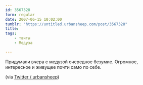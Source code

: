 ```yaml
---
id: 3567328
form: regular
date: 2007-06-15 10:02:00
tumblr: "https://untitled.urbansheep.com/post/3567328"
title:
tags:
    - твиты
    - Медуза

---
```


<p>Придумали вчера с медузой очередное безумие. Огромное, интересное и живущее почти само по себе.</p>

<p>(via <a href="http://twitter.com/urbansheep/statuses/105306592">Twitter / urbansheep</a>)</p>

